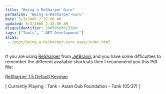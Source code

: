 ```yaml
---
title: "Being a ReSharper Guru"
permalink: "Being-a-ReSharper-Guru"
date: 5/3/2005 2:32:00 AM
updated: 5/3/2005 2:32:00 AM
disqusIdentifier: 20050503023200
tags: ["Tools", ".NET Development"]
alias:
 - /post/Being-a-ReSharper-Guru.aspx/index.html
---
```

If you are using [ReSharper](http://www.jetbrains.com/resharper/) 
from [JetBrains](http://www.jetbrains.com) and you have some 
difficulties to remember the different available shortcuts then I recommend you 
this Pdf file:

[ReSharper 
1.5 Default Keymap](http://www.jetbrains.com/resharper/documentation/1.5_ReferenceCard.pdf)
<!-- more -->

[ Currently Playing : Tank - Asian Dub Foundation - Tank (05:37) 
]
